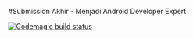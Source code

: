 #Submission Akhir - Menjadi Android Developer Expert

[![Codemagic build status](https://api.codemagic.io/apps/63f1965afad173e805458d91/release-workflow/status_badge.svg)](https://codemagic.io/apps/63f1965afad173e805458d91/release-workflow/latest_build)
